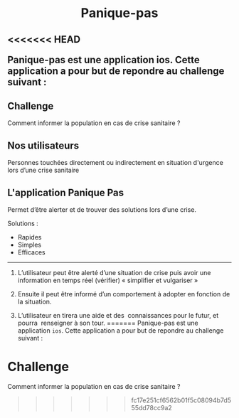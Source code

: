 <H1 align = "center">
Panique-pas
<H2>
<<<<<<< HEAD

Panique-pas est une application ios. Cette application a pour but de repondre au challenge suivant : 

<h2 align="left">
    Challenge
    <br>
</h2>

Comment informer la population en cas de crise sanitaire ?



<h2 align="left">
    Nos utilisateurs
    <br>
</h2>
Personnes touchées directement ou indirectement en situation d'urgence lors d’une crise sanitaire


<h2 align="left">
    L'application Panique Pas
    <br>
</h2>
Permet d’être alerter et de trouver des solutions lors d’une crise.

Solutions : 
- Rapides 
- Simples 
- Efficaces 

---

1. L’utilisateur peut être alerté d’une situation de crise puis avoir une information en temps réel (vérifier) « simplifier et vulgariser »

2. Ensuite il peut être informé d’un 
comportement à adopter en fonction de 
la situation.

3. L’utilisateur en tirera une aide et des  connaissances pour le futur, et pourra  renseigner à son tour. 
=======
Panique-pas est une application `ios`. Cette application a pour but de repondre au challenge suivant : 

# Challenge
Comment informer la population en cas de crise sanitaire ?

>>>>>>> fc17e251cf6562b01f5c08094b7d555dd78cc9a2

